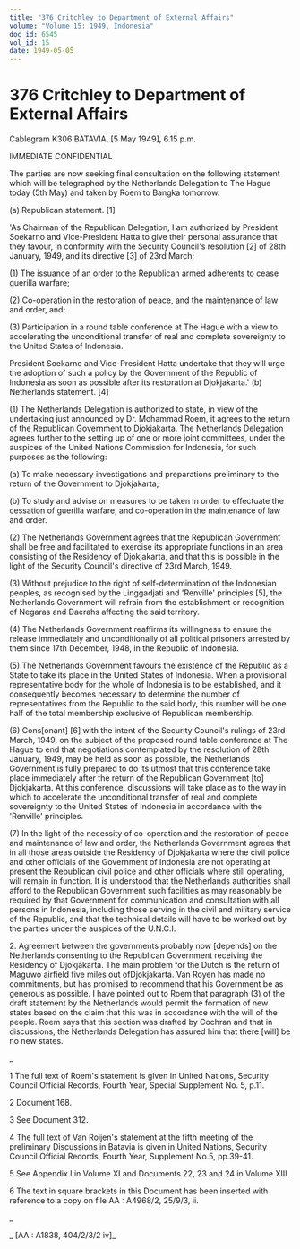 ```yaml
---
title: "376 Critchley to Department of External Affairs"
volume: "Volume 15: 1949, Indonesia"
doc_id: 6545
vol_id: 15
date: 1949-05-05
---
```


# 376 Critchley to Department of External Affairs

Cablegram K306 BATAVIA, [5 May 1949], 6.15 p.m.

IMMEDIATE CONFIDENTIAL

The parties are now seeking final consultation on the following statement which will be telegraphed by the Netherlands Delegation to The Hague today (5th May) and taken by Roem to Bangka tomorrow.

(a) Republican statement. [1]

'As Chairman of the Republican Delegation, I am authorized by President Soekarno and Vice-President Hatta to give their personal assurance that they favour, in conformity with the Security Council's resolution [2] of 28th January, 1949, and its directive [3] of 23rd March;

(1) The issuance of an order to the Republican armed adherents to cease guerilla warfare;

(2) Co-operation in the restoration of peace, and the maintenance of law and order, and;

(3) Participation in a round table conference at The Hague with a view to accelerating the unconditional transfer of real and complete sovereignty to the United States of Indonesia.

President Soekarno and Vice-President Hatta undertake that they will urge the adoption of such a policy by the Government of the Republic of Indonesia as soon as possible after its restoration at Djokjakarta.' (b) Netherlands statement. [4]

(1) The Netherlands Delegation is authorized to state, in view of the undertaking just announced by Dr. Mohammad Roem, it agrees to the return of the Republican Government to Djokjakarta. The Netherlands Delegation agrees further to the setting up of one or more joint committees, under the auspices of the United Nations Commission for Indonesia, for such purposes as the following:

(a) To make necessary investigations and preparations preliminary to the return of the Government to Djokjakarta;

(b) To study and advise on measures to be taken in order to effectuate the cessation of guerilla warfare, and co-operation in the maintenance of law and order.

(2) The Netherlands Government agrees that the Republican Government shall be free and facilitated to exercise its appropriate functions in an area consisting of the Residency of Djokjakarta, and that this is possible in the light of the Security Council's directive of 23rd March, 1949.

(3) Without prejudice to the right of self-determination of the Indonesian peoples, as recognised by the Linggadjati and 'Renville' principles [5], the Netherlands Government will refrain from the establishment or recognition of Negaras and Daerahs affecting the said territory.

(4) The Netherlands Government reaffirms its willingness to ensure the release immediately and unconditionally of all political prisoners arrested by them since 17th December, 1948, in the Republic of Indonesia.

(5) The Netherlands Government favours the existence of the Republic as a State to take its place in the United States of Indonesia. When a provisional representative body for the whole of Indonesia is to be established, and it consequently becomes necessary to determine the number of representatives from the Republic to the said body, this number will be one half of the total membership exclusive of Republican membership.

(6) Cons[onant] [6] with the intent of the Security Council's rulings of 23rd March, 1949, on the subject of the proposed round table conference at The Hague to end that negotiations contemplated by the resolution of 28th January, 1949, may be held as soon as possible, the Netherlands Government is fully prepared to do its utmost that this conference take place immediately after the return of the Republican Government [to] Djokjakarta. At this conference, discussions will take place as to the way in which to accelerate the unconditional transfer of real and complete sovereignty to the United States of Indonesia in accordance with the 'Renville' principles.

(7) In the light of the necessity of co-operation and the restoration of peace and maintenance of law and order, the Netherlands Government agrees that in all those areas outside the Residency of Djokjakarta where the civil police and other officials of the Government of Indonesia are not operating at present the Republican civil police and other officials where still operating, will remain in function. It is understood that the Netherlands authorities shall afford to the Republican Government such facilities as may reasonably be required by that Government for communication and consultation with all persons in Indonesia, including those serving in the civil and military service of the Republic, and that the technical details will have to be worked out by the parties under the auspices of the U.N.C.I.

2\. Agreement between the governments probably now [depends] on the Netherlands consenting to the Republican Government receiving the Residency of Djokjakarta. The main problem for the Dutch is the return of Maguwo airfield five miles out ofDjokjakarta. Van Royen has made no commitments, but has promised to recommend that his Government be as generous as possible. I have pointed out to Roem that paragraph (3) of the draft statement by the Netherlands would permit the formation of new states based on the claim that this was in accordance with the will of the people. Roem says that this section was drafted by Cochran and that in discussions, the Netherlands Delegation has assured him that there [will] be no new states.

_

1 The full text of Roem's statement is given in United Nations, Security Council Official Records, Fourth Year, Special Supplement No. 5, p.11.

2 Document 168.

3 See Document 312.

4 The full text of Van Roijen's statement at the fifth meeting of the preliminary Discussions in Batavia is given in United Nations, Security Council Official Records, Fourth Year, Supplement No.5, pp.39-41.

5 See Appendix I in Volume XI and Documents 22, 23 and 24 in Volume XIII.

6 The text in square brackets in this Document has been inserted with reference to a copy on file AA : A4968/2, 25/9/3, ii.

_

_ [AA : A1838, 404/2/3/2 iv]_
